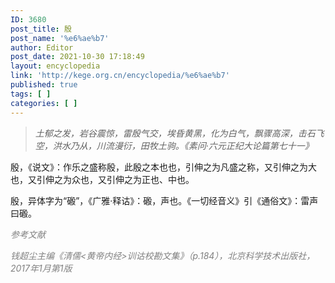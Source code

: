 ```yaml
---
ID: 3680
post_title: 殷
post_name: '%e6%ae%b7'
author: Editor
post_date: 2021-10-30 17:18:49
layout: encyclopedia
link: 'http://kege.org.cn/encyclopedia/%e6%ae%b7'
published: true
tags: [ ]
categories: [ ]
---
```

<blockquote><em>土郁之发，岩谷震惊，雷殷气交，埃昏黄黑，化为白气，飘骤高深，击石飞空，洪水乃从，川流漫衍，田牧土驹。《素问·六元正纪大论篇第七十一》</em></blockquote>
殷，《说文》：作乐之盛称殷，此殷之本也也，引伸之为凡盛之称，又引伸之为大也，又引伸之为众也，又引伸之为正也、中也。

殷，异体字为“磤”，《广雅·释诂》：磤，声也。《一切经音义》引《通俗文》：雷声曰磤。

<span style="color: #808080;"><em>参考文献</em></span>

<span style="color: #808080;"><em>钱超尘主编《清儒&lt;黄帝内经&gt;训诂校勘文集》（p.184），北京科学技术出版社，2017年1月第1版</em></span>